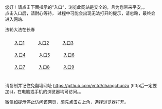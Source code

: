 您好！请点击下面指示的“入口”，浏览此网站是安全的，且为您带来平安。。 <br/>
点击入口后，请耐心等待， 过程中可能会出现无法打开的提示，请忽略，最终会进入网站. </br>

法轮大法在长春<br/>
<div style="padding:10px"><a style="margin:20px" target="_blank" href="https://d15hg7fj31vrqz.cloudfront.net/2Qpsp?cnktvn" id="ccLink1" rel="nofollow">入口1</a> <a target="_blank" style="margin:20px" href="https://d1s4vl3sgfg3n8.cloudfront.net/2Qpsp?bqyyvqon" id="ccLink2" rel="nofollow">入口2</a> <a style="margin:20px" target="_blank" href="https://dkei2p95uuhss.cloudfront.net/2Qpsp?ragfi" id="ccLink3" rel="nofollow">入口3</a></div>

<div style="padding:10px" ><a style="margin:20px" target="_blank" href="https://d15hg7fj31vrqz.cloudfront.net/2Qpsp?cnktvn" id="ccLink4" rel="nofollow">入口4</a> <a style="margin:20px" href="https://d1s4vl3sgfg3n8.cloudfront.net/2Qpsp?bqyyvqon" target="_blank" id="ccLink5" rel="nofollow">入口5</a> <a style="margin:20px" href="https://dkei2p95uuhss.cloudfront.net/2Qpsp?ragfi" target="_blank" id="ccLink6" rel="nofollow">入口6</a></div>

<div style="padding:10px"><a style="margin:20px" target="_blank" href="https://d15hg7fj31vrqz.cloudfront.net/2Qpsp?cnktvn" id="ccLink7" rel="nofollow">入口7</a> <a style="margin:20px" href="https://d1s4vl3sgfg3n8.cloudfront.net/2Qpsp?bqyyvqon" target="_blank" id="ccLink8" rel="nofollow">入口8</a> <a style="margin:20px" target="_blank" href="https://dkei2p95uuhss.cloudfront.net/2Qpsp?ragfi" id="ccLink9" rel="nofollow">入口9</a></div>

<br/>



请复制并记住免翻墙网址 https://github.com/yntd/changchunzx (http后一定要加s)，在电脑或手机的浏览器均可访问。。<br/>

微信如提示停止访问该网页，须先点击右上角，选择浏览器打开。
